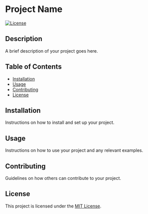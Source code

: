 # Project Name

[![License](https://img.shields.io/badge/license-MIT-blue.svg)](LICENSE)

## Description

A brief description of your project goes here.

## Table of Contents

- [Installation](#installation)
- [Usage](#usage)
- [Contributing](#contributing)
- [License](#license)

## Installation

Instructions on how to install and set up your project.

## Usage

Instructions on how to use your project and any relevant examples.

## Contributing

Guidelines on how others can contribute to your project.

## License

This project is licensed under the [MIT License](LICENSE).
